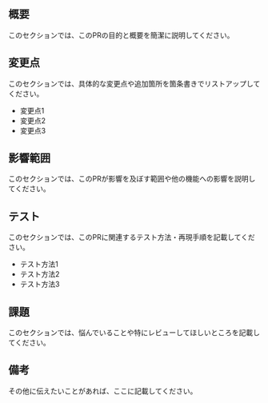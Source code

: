 ## 概要

このセクションでは、このPRの目的と概要を簡潔に説明してください。

## 変更点

このセクションでは、具体的な変更点や追加箇所を箇条書きでリストアップしてください。

- 変更点1
- 変更点2
- 変更点3

## 影響範囲

このセクションでは、このPRが影響を及ぼす範囲や他の機能への影響を説明してください。

## テスト

このセクションでは、このPRに関連するテスト方法・再現手順を記載してください。

- テスト方法1
- テスト方法2
- テスト方法3

## 課題

このセクションでは、悩んでいることや特にレビューしてほしいところを記載してください。

## 備考

その他に伝えたいことがあれば、ここに記載してください。